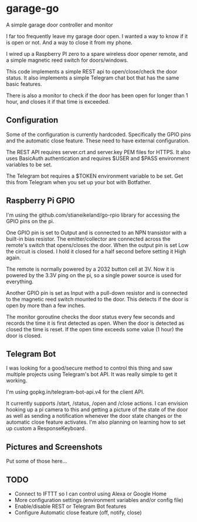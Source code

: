 # garage-go

A simple garage door controller and monitor

I far too frequently leave my garage door open.  I wanted a way to know if it is open or not.
And a way to close it from my phone.

I wired up a Raspberry PI zero to a spare wireless door opener remote, and a simple magnetic
reed switch for doors/windows.

This code implements a simple REST api to open/close/check the door status.
It also implements a simple Telegram chat bot that has the same basic features.

There is also a monitor to check if the door has been open for longer than 1 hour,
and closes it if that time is exceeded.

## Configuration
Some of the configuration is currently hardcoded.  Specifically the GPIO pins and the automatic close feature.  These need to have external configuration.

The REST API requires server.crt and server.key PEM files for HTTPS.  It also uses BasicAuth authentication and requires $USER and $PASS environment variables to be set.

The Telegram bot requires a $TOKEN environment variable to be set.  Get this from Telegram when you set up your bot with Botfather.

## Raspberry Pi GPIO
I'm using the github.com/stianeikeland/go-rpio library for accessing the GPIO pins on the pi.

One GPIO pin is set to Output and is connected to an NPN transistor with a built-in bias resistor.  The emitter/collector are connected across the remote's switch that opens/closes the door.  When the output pin is set Low the circuit is closed.  I hold it closed for a half second before setting it High again.

The remote is normally powered by a 2032 button cell at 3V.  Now it is powered by the 3.3V ping on the pi, so a single power source is used for everything.

Another GPIO pin is set as Input with a pull-down resistor and is connected to the magnetic reed switch mounted to the door.  This detects if the door is open by more than a few inches.

The monitor goroutine checks the door status every few seconds and records the time it is first detected as open.  When the door is detected as closed the time is reset.  If the open time exceeds some value (1 hour) the door is closed.

## Telegram Bot
I was looking for a good/secure method to control this thing and saw multiple projects using Telegram's bot API.  It was really simple to get it working.

I'm using gopkg.in/telegram-bot-api.v4 for the client API.

It currently supports /start, /status, /open and /close actions.  I can envision hooking up a pi camera to this and getting a picture of the state of the door as well as sending a notification whenever the door state changes or the automatic close feature activates.  I'm also planning on learning how to set up custom a ResponseKeyboard.

## Pictures and Screenshots
Put some of those here...

## TODO
* Connect to IFTTT so I can control using Alexa or Google Home
* More configuration settings (environment variables and/or config file)
* Enable/disable REST or Telegram Bot features
* Configure Automatic close feature (off, notify, close)
